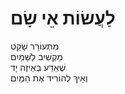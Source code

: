 # לַעֲשׂוֹת אֵי שָׂם

מִתְעוֹרֵר שָׁקֵט\
מַקְשִׁיב לַשָּׁמַיִם\
שֶׁאֵדַע בְּאֵיזֶה יָד\
וְאֵיךְ לְהוֹרִיד אֶת הַמַּיִם
